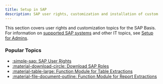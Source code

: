 ```yaml
---
title: Setup in SAP
description: SAP user rights, customization and installation of custom function modules
---
```


This section covers user rights and customization topics for the SAP Basis.<br>
For information on [supported SAP systems](../setup-for-admins/requirements.md/#supported-sap-systems-and-releases) and other IT topics, see [Setup for Admins](../setup-for-admins/index.md).

### Popular Topics

<div class="grid cards" markdown>

- [:simple-sap:  SAP User Rights](sap-authority-objects.md)
- [:material-download-circle:  Download SAP Roles](sap-authority-objects.md/#sap-authorization-profiles)
- [:material-table-large:  Function Module for Table Extractions](custom-function-module-for-table-extraction.md)
- [:material-file-document-outline:  Function Module for Report Extractions](custom-function-module-for-reports.md)

</div>


<!---
::cards:: cols=2

- title: Setup for Admins
  image: ../../assets/images/logos/business-content/human.png
  content: The setup for admins covers system requirements, license, installation and migration.
  url: /global-access/
  
- title: Setup for SAP Basis
  image: ../../assets/images/logos/business-content/key.svg
  content: The setup in SAP covers SAP user rights, customizing, etc.
  url: /service-access/
  
::/cards::
-->